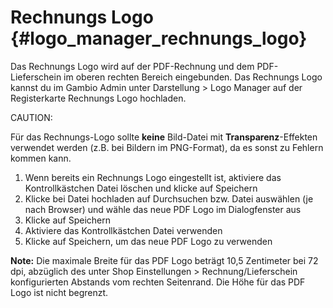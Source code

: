 # Rechnungs Logo {#logo_manager_rechnungs_logo}

Das Rechnungs Logo wird auf der PDF-Rechnung und dem PDF-Lieferschein im oberen rechten Bereich eingebunden. Das Rechnungs Logo kannst du im Gambio Admin unter Darstellung \> Logo Manager auf der Registerkarte Rechnungs Logo hochladen.

CAUTION:

Für das Rechnungs-Logo sollte **keine** Bild-Datei mit **Transparenz**-Effekten verwendet werden \(z.B. bei Bildern im PNG-Format\), da es sonst zu Fehlern kommen kann.

1.  Wenn bereits ein Rechnungs Logo eingestellt ist, aktiviere das Kontrollkästchen Datei löschen und klicke auf Speichern
2.  Klicke bei Datei hochladen auf Durchsuchen bzw. Datei auswählen \(je nach Browser\) und wähle das neue PDF Logo im Dialogfenster aus
3.  Klicke auf Speichern
4.  Aktiviere das Kontrollkästchen Datei verwenden
5.  Klicke auf Speichern, um das neue PDF Logo zu verwenden

**Note:** Die maximale Breite für das PDF Logo beträgt 10,5 Zentimeter bei 72 dpi, abzüglich des unter Shop Einstellungen \> Rechnung/Lieferschein konfigurierten Abstands vom rechten Seitenrand. Die Höhe für das PDF Logo ist nicht begrenzt.



